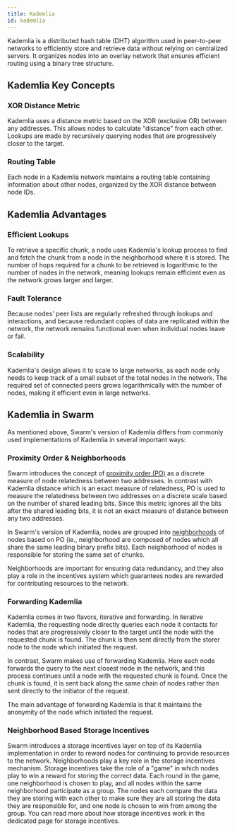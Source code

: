 ```yaml
---
title: Kademlia
id: kademlia
---
```



Kademlia is a distributed hash table (DHT) algorithm used in peer-to-peer networks to efficiently store and retrieve data without relying on centralized servers. It organizes nodes into an overlay network that ensures efficient routing using a binary tree structure.

## Kademlia Key Concepts

### **XOR Distance Metric**
Kademlia uses a distance metric based on the XOR (exclusive OR) between any addresses. This allows nodes to calculate "distance" from each other. Lookups are made by recursively querying nodes that are progressively closer to the target. 

### **Routing Table**
Each node in a Kademlia network maintains a routing table containing information about other nodes, organized by the XOR distance between node IDs. 

## Kademlia Advantages 

### **Efficient Lookups**

To retrieve a specific chunk, a node uses Kademlia's lookup process to find and fetch the chunk from a node in the neighborhood where it is stored. The number of hops required for a chunk to be retrieved is logarithmic to the number of nodes in the network, meaning lookups remain efficient even as the network grows larger and larger.


### **Fault Tolerance**

Because nodes' peer lists are regularly refreshed through lookups and interactions, and because redundant copies of data are replicated within the network, the network remains functional even when individual nodes leave or fail.

### **Scalability**

Kademlia's design allows it to scale to large networks, as each node only needs to keep track of a small subset of the total nodes in the network. The required set of connected peers grows logarithmically with the number of nodes, making it efficient even in large networks.


## Kademlia in Swarm 

As mentioned above, Swarm's version of Kademlia differs from commonly used implementations of Kademlia in several important ways:

### Proximity Order & Neighborhoods

Swarm introduces the concept of [proximity order (PO)](/docs/learn/glossary#proximity-order-po) as a discrete measure of node relatedness between two addresses. In contrast with Kademlia distance which is an exact measure of relatedness, PO is used to measure the relatedness between two addresses on a discrete scale based on the number of shared leading bits. Since this metric ignores all the bits after the shared leading bits, it is not an exact measure of distance between any two addresses.

In Swarm's version of Kademlia, nodes are grouped into [neighborhoods](/docs/learn/DISC/neighborhoods) of nodes based on PO (ie., neighborhood are composed of nodes which all share the same leading binary prefix bits). Each neighborhood of nodes is responsible for storing the same set of chunks. 

Neighborhoods are important for ensuring data redundancy, and they also play a role in the incentives system which guarantees nodes are rewarded for contributing resources to the network.

### Forwarding Kademlia

Kademlia comes in two flavors, iterative and forwarding. In iterative Kademlia, the requesting node directly queries each node it contacts for nodes that are progressively closer to the target until the node with the requested chunk is found. The chunk is then sent directly from the storer node to the node which initiated the request.

In contrast, Swarm makes use of forwarding Kademlia. Here each node forwards the query to the next closest node in the network, and this process continues until a node with the requested chunk is found. Once the chunk is found, it is sent back along the same chain of nodes rather than sent directly to the initiator of the request.

The main advantage of forwarding Kademlia is that it maintains the anonymity of the node which initiated the request.

### Neighborhood Based Storage Incentives

Swarm introduces a storage incentives layer on top of its Kademlia implementation in order to reward nodes for continuing to provide resources to the network. Neighborhoods play a key role in the storage incentives mechanism. Storage incentives take the role of a "game" in which nodes play to win a reward for storing the correct data. Each round in the game, one neighborhood is chosen to play, and all nodes within the same neighborhood participate as a group. The nodes each compare the data they are storing with each other to make sure they are all storing the data they are responsible for, and one node is chosen to win from among the group. You can read more about how storage incentives work in the dedicated page for storage incentives. 